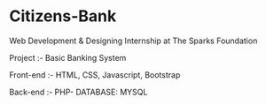 # Citizens-Bank
Web Development & Designing Internship at The Sparks Foundation

Project :- Basic Banking System

Front-end :- HTML, CSS, Javascript, Bootstrap

Back-end :- PHP- DATABASE: MYSQL

